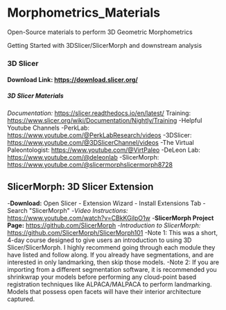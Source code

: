 # Morphometrics_Materials
Open-Source materials to perform 3D Geometric Morphometrics 

Getting Started with 3DSlicer/SlicerMorph and downstream analysis

### 3D Slicer
#### Download Link: <https://download.slicer.org/>
##### 3D Slicer Materials
*Documentation:* <https://slicer.readthedocs.io/en/latest/>
Training: <https://www.slicer.org/wiki/Documentation/Nightly/Training>
-Helpful Youtube Channels 
       -PerkLab: <https://www.youtube.com/@PerkLabResearch/videos>
       -3DSlicer: <https://www.youtube.com/@3DSlicerChannel/videos>
       -The Virtual Paleontologist: <https://www.youtube.com/@VirtPaleo>
       -DeLeon Lab: <https://www.youtube.com/@deleonlab>
       -SlicerMorph: <https://www.youtube.com/@slicermorphslicermorph8728>

## SlicerMorph: 3D Slicer Extension
   -**Download:** Open Slicer - Extension Wizard - Install Extensions Tab - Search "SlicerMorph"
    -*Video Instructions:* <https://www.youtube.com/watch?v=CBkKGilpO1w>
   -**SlicerMorph Project Page:** https://github.com/SlicerMorph
    -*Introduction to SlicerMorph:* https://github.com/SlicerMorph/SlicerMorph101
      -Note 1: This was a short, 4-day course designed to give users an introduction to using 3D Slicer/SlicerMorph. I highly recommend going through each module they have listed and follow along. If you already have segmentations, and are interested in only landmarking, then skip those models. 
      -Note 2: If you are importing from a different segmentation software, it is recommended you shrinkwrap your models before performing any cloud-point based registration techniques like ALPACA/MALPACA to perform landmarking. Models that possess open facets will have their interior architecture captured.
      
  
   
